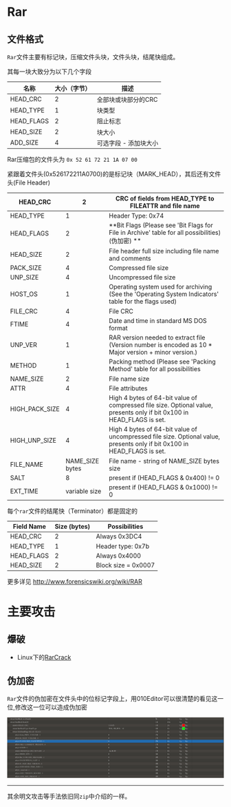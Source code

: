 
# Rar

## 文件格式

`Rar`文件主要有标记块，压缩文件头块，文件头块，结尾快组成。

其每一块大致分为以下几个字段

| 名称         | 大小（字节） | 描述           |
| ---------- | ------ | ------------ |
| HEAD_CRC   | 2      | 全部块或块部分的CRC  |
| HEAD_TYPE  | 1      | 块类型          |
| HEAD_FLAGS | 2      | 阻止标志         |
| HEAD_SIZE  | 2      | 块大小          |
| ADD_SIZE   | 4      | 可选字段 - 添加块大小 |

Rar压缩包的文件头为 `0x 52 61 72 21 1A 07 00`

紧跟着文件头(0x526172211A0700)的是标记块（MARK_HEAD），其后还有文件头(File Header)

| HEAD_CRC       | 2               | CRC of fields from HEAD_TYPE to FILEATTR and file name |
| -------------- | --------------- | ---------------------------------------- |
| HEAD_TYPE      | 1               | Header Type: 0x74                        |
| HEAD_FLAGS     | 2               | **Bit Flags (Please see 'Bit Flags for File in Archive' table for all possibilities)(伪加密) ** |
| HEAD_SIZE      | 2               | File header full size including file name and comments |
| PACK_SIZE      | 4               | Compressed file size                     |
| UNP_SIZE       | 4               | Uncompressed file size                   |
| HOST_OS        | 1               | Operating system used for archiving (See the 'Operating System Indicators' table for the flags used) |
| FILE_CRC       | 4               | File CRC                                 |
| FTIME          | 4               | Date and time in standard MS DOS format  |
| UNP_VER        | 1               | RAR version needed to extract file (Version number is encoded as 10 * Major version + minor version.) |
| METHOD         | 1               | Packing method (Please see 'Packing Method' table for all possibilities |
| NAME_SIZE      | 2               | File name size                           |
| ATTR           | 4               | File attributes                          |
| HIGH_PACK_SIZE | 4               | High 4 bytes of 64-bit value of compressed file size. Optional value, presents only if bit 0x100 in HEAD_FLAGS is set. |
| HIGH_UNP_SIZE  | 4               | High 4 bytes of 64-bit value of uncompressed file size. Optional value, presents only if bit 0x100 in HEAD_FLAGS is set. |
| FILE_NAME      | NAME_SIZE bytes | File name - string of NAME_SIZE bytes size |
| SALT           | 8               | present if (HEAD_FLAGS & 0x400) != 0     |
| EXT_TIME       | variable size   | present if (HEAD_FLAGS & 0x1000) != 0    |


每个`rar`文件的结尾快（Terminator）都是固定的

| Field Name | Size (bytes) |    Possibilities    |
|------------|--------------|---------------------|
| HEAD_CRC   |            2 | Always 0x3DC4       |
| HEAD_TYPE  |            1 | Header type: 0x7b   |
| HEAD_FLAGS |            2 | Always 0x4000       |
| HEAD_SIZE  |            2 | Block size = 0x0007 |


更多详见 http://www.forensicswiki.org/wiki/RAR

# 主要攻击

## 爆破

- Linux下的[RarCrack](http://rarcrack.sourceforge.net/)

## 伪加密

`Rar`文件的伪加密在文件头中的位标记字段上，用010Editor可以很清楚的看见这一位,修改这一位可以造成伪加密

![6](/misc/archives/figure/6.png)

---

其余明文攻击等手法依旧同`zip`中介绍的一样。
